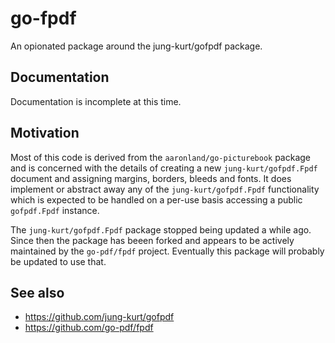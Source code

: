 # go-fpdf

An opionated package around the jung-kurt/gofpdf package.

## Documentation

Documentation is incomplete at this time.

## Motivation

Most of this code is derived from the `aaronland/go-picturebook` package and is concerned with the details of creating a new `jung-kurt/gofpdf.Fpdf` document and assigning margins, borders, bleeds and fonts. It does implement or abstract away any of the `jung-kurt/gofpdf.Fpdf` functionality which is expected to be handled on a per-use basis accessing a public `gofpdf.Fpdf` instance.

The `jung-kurt/gofpdf.Fpdf` package stopped being updated a while ago. Since then the package has beeen forked and appears to be actively maintained by the `go-pdf/fpdf` project. Eventually this package will probably be updated to use that.

## See also

* https://github.com/jung-kurt/gofpdf
* https://github.com/go-pdf/fpdf